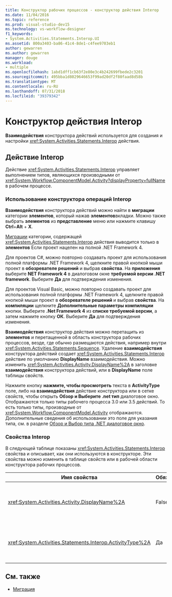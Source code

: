 ```yaml
---
title: Конструктор рабочих процессов - конструктор действия Interop
ms.date: 11/04/2016
ms.topic: reference
ms.prod: visual-studio-dev15
ms.technology: vs-workflow-designer
f1_keywords:
- System.Activities.Statements.Interop.UI
ms.assetid: 800a3403-ba86-41c4-8de1-c4fee9703eb1
author: gewarren
ms.author: gewarren
manager: douge
ms.workload:
- multiple
ms.openlocfilehash: 1abd1dff1cb63f2e80e3c4b242699fbede2c3201
ms.sourcegitcommit: 495bba1d8029646653f99ad20df2f80faad8d58b
ms.translationtype: MT
ms.contentlocale: ru-RU
ms.lasthandoff: 07/31/2018
ms.locfileid: "39379342"
---
```

# <a name="interop-activity-designer"></a>Конструктор действия Interop

**Взаимодействия** конструктора действий используется для создания и настройки <xref:System.Activities.Statements.Interop> действия.

## <a name="the-interop-activity"></a>Действие Interop

Действие <xref:System.Activities.Statements.Interop> управляет выполнением типов, являющихся производными от <xref:System.Workflow.ComponentModel.Activity?displayProperty=fullName> в рабочем процессе.

### <a name="use-the-interop-activity-designer"></a>Использование конструктора операций Interop

**Взаимодействия** конструктора действий можно найти в **миграции** категории **элементов**, который нажав **элементов**вкладки. Можно также выбрать **элементов** из **представление** меню или нажмите клавишу **Ctrl**+**Alt** + **X**.

[Миграции](../workflow-designer/migration-activity-designers.md) категории, содержащей <xref:System.Activities.Statements.Interop> действия выводится только в **элементов** Если проект нацелен на полной .NET Framework 4.

Для проектов C#, можно повторно создавать проект для использования полной платформы .NET Framework 4, щелкните правой кнопкой мыши проект в **обозревателе решений** и выбрав **свойства**. На **приложения** выберите **NET Framework 4** в диалоговом окне **требуемой версии .NET framework**. Выберите **Да** для подтверждения изменения.

Для проектов Visual Basic, можно повторно создавать проект для использования полной платформы .NET Framework 4, щелкните правой кнопкой мыши проект в **обозревателе решений** и выбрав **свойства**. На **компиляции** щелкните **Дополнительные параметры компиляции** кнопки. Выберите **.Net Framework 4** из **списке требуемой версии**, а затем нажмите кнопку **ОК**. Выберите **Да** для подтверждения изменения.

**Взаимодействия** конструктор действия можно перетащить из **элементов** и перетащенной в область конструктора рабочих процессов, везде, где обычно размещаются действия, например внутри <xref:System.Activities.Statements.Sequence>. Удаление **взаимодействия** конструктора действий создает <xref:System.Activities.Statements.Interop> действие по умолчанию **DisplayName** взаимодействия. Можно изменить <xref:System.Activities.Activity.DisplayName%2A> в заголовке **взаимодействия** конструктора действий, или в **DisplayName** поле таблицы свойств.

Нажмите кнопку **нажмите, чтобы просмотреть** текста в **ActivityType** поле, либо на **взаимодействия** действие конструктора или в сетке свойств, чтобы открыть **Обзор и Выберите .net тип** диалоговое окно. Отображаются только типы рабочего процесса 3.0 или 3.5 действий. То есть только типы, производные от <xref:System.Workflow.ComponentModel.Activity> отображаются. Дополнительные сведения об использовании это поле для указания типа, см. в разделе [Обзор и Выбор типа .NET диалоговое окно](../workflow-designer/browse-and-select-a-dotnet-type-dialog-box.md).

### <a name="the-interop-properties"></a>Свойства Interop

В следующей таблице показаны <xref:System.Activities.Statements.Interop> свойства и описывает, как они используются в конструкторе. Эти свойства можно изменить в таблице свойств или в рабочей области конструктора рабочих процессов.

|Имя свойства|Обязательно|Использование|
|-------------------|--------------|-----------|
|<xref:System.Activities.Activity.DisplayName%2A>|False|Понятное имя действия <xref:System.Activities.Statements.Interop>. Значение по умолчанию — **взаимодействия**. Несмотря на то, что отображаемое имя не является обязательной, рекомендуется предоставить один.|
|<xref:System.Activities.Statements.Interop.ActivityType%2A>|Да|Задает тип действия, содержащегося в действии <xref:System.Activities.Statements.Interop>. Заданный тип должен быть производным от класса <xref:System.Workflow.ComponentModel.Activity>.|

## <a name="see-also"></a>См. также

- [Миграция](../workflow-designer/migration-activity-designers.md)